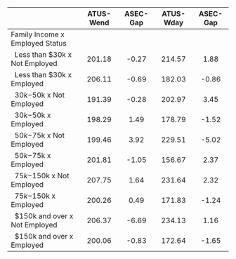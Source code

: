 
|                      |    ATUS-Wend |     ASEC-Gap |    ATUS-Wday |     ASEC-Gap |
| -------------------- | :----------: | :----------: | :----------: | :----------: |
| Family Income x Employed Status |              |              |              |              |
| &nbsp;&nbsp;Less than $30k x Not Employed |       201.18 |        -0.27 |       214.57 |         1.88 |
| &nbsp;&nbsp;Less than $30k x Employed |       206.11 |        -0.69 |       182.03 |        -0.86 |
| &nbsp;&nbsp;$30k-$50k x Not Employed |       191.39 |        -0.28 |       202.97 |         3.45 |
| &nbsp;&nbsp;$30k-$50k x Employed |       198.29 |         1.49 |       178.79 |        -1.52 |
| &nbsp;&nbsp;$50k-$75k x Not Employed |       199.46 |         3.92 |       229.51 |        -5.02 |
| &nbsp;&nbsp;$50k-$75k x Employed |       201.81 |        -1.05 |       156.67 |         2.37 |
| &nbsp;&nbsp;$75k-$150k x Not Employed |       207.75 |         1.64 |       231.64 |         2.32 |
| &nbsp;&nbsp;$75k-$150k x Employed |       200.26 |         0.49 |       171.83 |        -1.24 |
| &nbsp;&nbsp;$150k and over x Not Employed |       206.37 |        -6.69 |       234.13 |         1.16 |
| &nbsp;&nbsp;$150k and over x Employed |       200.06 |        -0.83 |       172.64 |        -1.65 |


